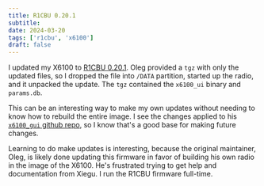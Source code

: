 ```yaml
---
title: R1CBU 0.20.1
subtitle: 
date: 2024-03-20
tags: ['r1cbu', 'x6100']
draft: false
---
```


I updated my X6100 to 
[R1CBU 0.20.1](https://www.r1cbu.ru/index.php/home/radio-software/x6100/19-patch-firmware-v0-20-1).
Oleg provided a `tgz` 
with only the updated files,
so I dropped the file into `/DATA` partition, 
started up the radio,
and it unpacked the update.
The `tgz` contained the `x6100_ui` binary and `params.db`.


This can be an interesting way to make my own updates without needing
to know how to rebuild the entire image.
I see the changes applied to his
[`x6100_gui` github repo](https://github.com/strijar/x6100_gui),
so I know that's a good base 
for making future changes.

Learning to do make updates
is interesting,
because the original maintainer, Oleg,
is likely done updating this firmware
in favor of building his own radio 
in the image of the X6100.
He's frustrated trying to get
help and documentation
from Xiegu.
I run the R1CBU firmware full-time.
